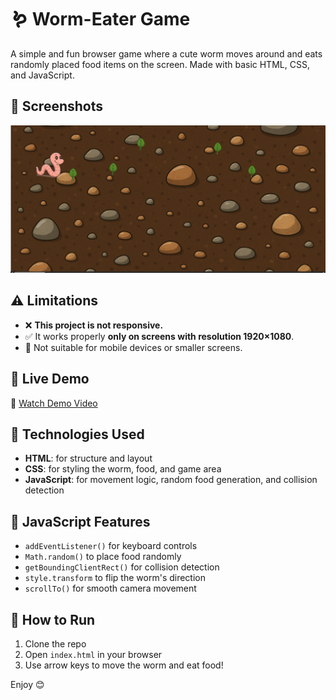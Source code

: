 # 🪱 Worm-Eater Game

A simple and fun browser game where a cute worm moves around and eats randomly placed food items on the screen. Made with basic HTML, CSS, and JavaScript.

## 📸 Screenshots

![Screenshot](image/sc.png)

## ⚠️ Limitations

- ❌ **This project is not responsive.**
- ✅ It works properly **only on screens with resolution 1920×1080**.
- 📱 Not suitable for mobile devices or smaller screens.


## 🚀 Live Demo

🎥 [Watch Demo Video]( https://setarehomadian80.github.io/soil-snakeGame/)

## 🧠 Technologies Used

- **HTML**: for structure and layout
- **CSS**: for styling the worm, food, and game area
- **JavaScript**: for movement logic, random food generation, and collision detection

## 🧰 JavaScript Features

- `addEventListener()` for keyboard controls
- `Math.random()` to place food randomly
- `getBoundingClientRect()` for collision detection
- `style.transform` to flip the worm's direction
- `scrollTo()` for smooth camera movement


## 📁 How to Run

1. Clone the repo
2. Open `index.html` in your browser
3. Use arrow keys to move the worm and eat food!

Enjoy 😊
